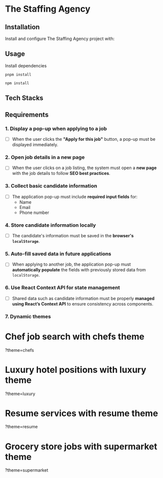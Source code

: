 # The Staffing Agency

## Installation
Install and configure The Staffing Agency project with:

## Usage

Install dependencies
```shell
pnpm install 

npm install
```
## Tech Stacks

## Requirements

### 1. Display a pop-up when applying to a job
- [ ] When the user clicks the **"Apply for this job"** button, a pop-up must be displayed immediately.

### 2. Open job details in a new page
- [ ] When the user clicks on a job listing, the system must open a **new page** with the job details to follow **SEO best practices**.

### 3. Collect basic candidate information
- [ ] The application pop-up must include **required input fields** for:
  - Name
  - Email
  - Phone number

### 4. Store candidate information locally
- [ ] The candidate's information must be saved in the **browser's `localStorage`**.

### 5. Auto-fill saved data in future applications
- [ ] When applying to another job, the application pop-up must **automatically populate** the fields with previously stored data from `localStorage`.

### 6. Use React Context API for state management
- [ ] Shared data such as candidate information must be properly **managed using React’s Context API** to ensure consistency across components.


### 7. Dynamic themes
# Chef job search with chefs theme
?theme=chefs

# Luxury hotel positions with luxury theme  
?theme=luxury

# Resume services with resume theme
?theme=resume

# Grocery store jobs with supermarket theme
?theme=supermarket

